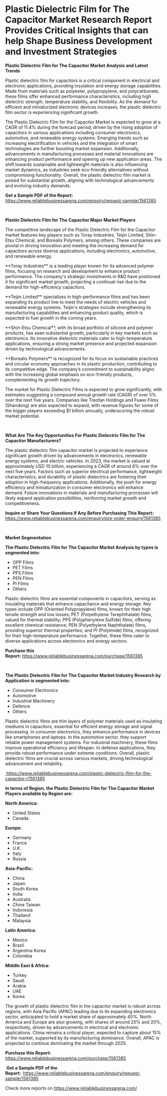 <p><h1>Plastic Dielectric Film for The Capacitor Market Research Report Provides Critical Insights that can help Shape Business Development and Investment Strategies</h1></p><p><strong>Plastic Dielectric Film for The Capacitor Market Analysis and Latest Trends</strong></p>
<p><p>Plastic dielectric film for capacitors is a critical component in electrical and electronic applications, providing insulation and energy storage capabilities. Made from materials such as polyester, polypropylene, and polycarbonate, these films offer enhanced performance characteristics, including high dielectric strength, temperature stability, and flexibility. As the demand for efficient and miniaturized electronic devices increases, the plastic dielectric film sector is experiencing significant growth.</p><p>The Plastic Dielectric Film for the Capacitor Market is expected to grow at a CAGR of 11.4% during the forecast period, driven by the rising adoption of capacitors in various applications including consumer electronics, automotive, and renewable energy systems. Emerging trends such as increasing electrification in vehicles and the integration of smart technologies are further boosting market expansion. Additionally, advancements in manufacturing processes and material innovations are enhancing product performance and opening up new application areas. The shift towards sustainable and lightweight materials is also influencing market dynamics, as industries seek eco-friendly alternatives without compromising functionality. Overall, the plastic dielectric film market is poised for substantial growth, aligning with technological advancements and evolving industry demands.</p></p>
<p><strong>Get a Sample PDF of the Report:&nbsp;</strong> <a href="https://www.reliablebusinessarena.com/enquiry/request-sample/1561385?utm_campaign=3504&utm_medium=2&utm_source=Github&utm_content=ia&utm_term=02042025&utm_id=plastic-dielectric-film-for-the-capacitor">https://www.reliablebusinessarena.com/enquiry/request-sample/1561385</a></p>
<p>&nbsp;</p>
<p><strong>Plastic Dielectric Film for The Capacitor Major Market Players</strong></p>
<p><p>The competitive landscape of the Plastic Dielectric Film for the Capacitor market features key players such as Toray Industries, Teijin Limited, Shin-Etsu Chemical, and Borealis Polymers, among others. These companies are pivotal in driving innovation and meeting the increasing demand for capacitors across diverse applications, including electronics, automotive, and renewable energy.</p><p>**Toray Industries** is a leading player known for its advanced polymer films, focusing on research and development to enhance product performance. The company's strategic investments in R&D have positioned it for significant market growth, projecting a continual rise due to the demand for high-efficiency capacitors.</p><p>**Teijin Limited** specializes in high-performance films and has been expanding its product line to meet the needs of electric vehicles and renewable energy systems. Teijin's strategies include strengthening its manufacturing capabilities and enhancing product quality, which is expected to fuel growth in the coming years.</p><p>**Shin-Etsu Chemical**, with its broad portfolio of silicone and polymer products, has seen substantial growth, particularly in key markets such as electronics. Its innovative dielectric materials cater to high-temperature applications, ensuring a strong market presence and projected expansion driven by technological advancements.</p><p>**Borealis Polymers** is recognized for its focus on sustainable practices and circular economy approaches in its plastic production, contributing to its competitive edge. The company’s commitment to sustainability aligns with the increasing global emphasis on eco-friendly products, complementing its growth trajectory.</p><p>The market for Plastic Dielectric Films is expected to grow significantly, with estimates suggesting a compound annual growth rate (CAGR) of over 5% over the next five years. Companies like Treofan Holdings and Fuwei Films (Shandong) are also expected to expand, with revenue figures for some of the bigger players exceeding $1 billion annually, underscoring the robust market potential.</p></p>
<p>&nbsp;</p>
<p><strong>What Are The Key Opportunities For Plastic Dielectric Film for The Capacitor Manufacturers?</strong></p>
<p><p>The plastic dielectric film capacitor market is projected to experience significant growth driven by advancements in electronics, renewable energy systems, and electric vehicles. In 2023, the market is valued at approximately USD 10 billion, experiencing a CAGR of around 6% over the next five years. Factors such as superior electrical performance, lightweight characteristics, and durability of plastic dielectrics are fostering their adoption in high-frequency applications. Additionally, the push for energy efficiency and miniaturization in consumer electronics will enhance demand. Future innovations in materials and manufacturing processes will likely expand application possibilities, reinforcing market growth and competitiveness.</p></p>
<p><strong>Inquire or Share Your Questions If Any Before Purchasing This Report:</strong> <a href="https://www.reliablebusinessarena.com/enquiry/pre-order-enquiry/1561385?utm_campaign=3504&utm_medium=2&utm_source=Github&utm_content=ia&utm_term=02042025&utm_id=plastic-dielectric-film-for-the-capacitor">https://www.reliablebusinessarena.com/enquiry/pre-order-enquiry/1561385</a></p>
<p>&nbsp;</p>
<p><strong>Market Segmentation</strong></p>
<p><strong>The Plastic Dielectric Film for The Capacitor Market Analysis by types is segmented into:</strong></p>
<p><ul><li>OPP Films</li><li>PET Films</li><li>PPS Films</li><li>PEN Films</li><li>PI Films</li><li>Others</li></ul></p>
<p><p>Plastic dielectric films are essential components in capacitors, serving as insulating materials that enhance capacitance and energy storage. Key types include OPP (Oriented Polypropylene) films, known for their high tensile strength and low losses; PET (Polyethylene Terephthalate) films, valued for thermal stability; PPS (Polyphenylene Sulfide) films, offering excellent chemical resistance; PEN (Polyethylene Naphthalate) films, providing superior thermal properties; and PI (Polyimide) films, recognized for their high-temperature performance. Together, these films cater to diverse applications across electronics and energy sectors.</p></p>
<p><strong>Purchase this Report:&nbsp;</strong><a href="https://www.reliablebusinessarena.com/purchase/1561385?utm_campaign=3504&utm_medium=2&utm_source=Github&utm_content=ia&utm_term=02042025&utm_id=plastic-dielectric-film-for-the-capacitor">https://www.reliablebusinessarena.com/purchase/1561385</a></p>
<p>&nbsp;</p>
<p><strong>The Plastic Dielectric Film for The Capacitor Market Industry Research by Application is segmented into:</strong></p>
<p><ul><li>Consumer Electronics</li><li>Automotive</li><li>Industrial Machinery</li><li>Defence</li><li>Others</li></ul></p>
<p><p>Plastic dielectric films are thin layers of polymer materials used as insulating mediums in capacitors, essential for efficient energy storage and signal processing. In consumer electronics, they enhance performance in devices like smartphones and laptops. In the automotive sector, they support reliable power management systems. For industrial machinery, these films improve operational efficiency and lifespan. In defense applications, they provide robust performance under extreme conditions. Overall, plastic dielectric films are crucial across various markets, driving technological advancement and reliability.</p></p>
<p><a href="https://www.reliablebusinessarena.com/plastic-dielectric-film-for-the-capacitor-r1561385?utm_campaign=3504&utm_medium=2&utm_source=Github&utm_content=ia&utm_term=02042025&utm_id=plastic-dielectric-film-for-the-capacitor">&nbsp;https://www.reliablebusinessarena.com/plastic-dielectric-film-for-the-capacitor-r1561385</a></p>
<p><strong>In terms of Region, the Plastic Dielectric Film for The Capacitor Market Players available by Region are:</strong></p>
<p>
    <p> <strong> North America: </strong>
        <ul>
            <li>United States</li>
            <li>Canada</li>
        </ul>
        </p> 
    <p> <strong> Europe: </strong>
        <ul>
            <li>Germany</li>
            <li>France</li>
            <li>U.K.</li>
            <li>Italy</li>
            <li>Russia</li>
        </ul>
        </p> 
    <p> <strong> Asia-Pacific: </strong>
        <ul>
            <li>China</li>
            <li>Japan</li>
            <li>South Korea</li>
            <li>India</li>
            <li>Australia</li>
            <li>China Taiwan</li>
            <li>Indonesia</li>
            <li>Thailand</li>
            <li>Malaysia</li>
        </ul>
        </p> 
    <p> <strong> Latin America: </strong>
        <ul>
            <li>Mexico</li>
            <li>Brazil</li>
            <li>Argentina Korea</li>
            <li>Colombia</li>
        </ul>
        </p> 
    <p> <strong> Middle East & Africa: </strong>
        <ul>
            <li>Turkey</li>
            <li>Saudi</li>
            <li>Arabia</li>
            <li>UAE</li>
            <li>Korea</li>
        </ul>
    </p>
    </p>
<p><p>The growth of plastic dielectric film in the capacitor market is robust across regions, with Asia Pacific (APAC) leading due to its expanding electronics sector, anticipated to hold a market share of approximately 40%. North America and Europe are also growing, with shares of around 25% and 20%, respectively, driven by advancements in electrical and electronic applications. China remains a critical player, expected to capture about 15% of the market, supported by its manufacturing dominance. Overall, APAC is projected to continue dominating the market through 2025.</p></p>
<p><strong>Purchase this Report: </strong><a href="https://www.reliablebusinessarena.com/purchase/1561385?utm_campaign=3504&utm_medium=2&utm_source=Github&utm_content=ia&utm_term=02042025&utm_id=plastic-dielectric-film-for-the-capacitor">https://www.reliablebusinessarena.com/purchase/1561385</a></p>
<p>&nbsp;<strong>Get a Sample PDF of the Report:&nbsp;&nbsp;</strong><a href="https://www.reliablebusinessarena.com/enquiry/request-sample/1561385?utm_campaign=3504&utm_medium=2&utm_source=Github&utm_content=ia&utm_term=02042025&utm_id=plastic-dielectric-film-for-the-capacitor">https://www.reliablebusinessarena.com/enquiry/request-sample/1561385</a></p>
<p><strong></strong></p>
<p>Check more reports on <a href="https://www.reliablebusinessarena.com/?utm_campaign=3504&utm_medium=2&utm_source=Github&utm_content=ia&utm_term=02042025&utm_id=plastic-dielectric-film-for-the-capacitor">https://www.reliablebusinessarena.com/</a></p>
